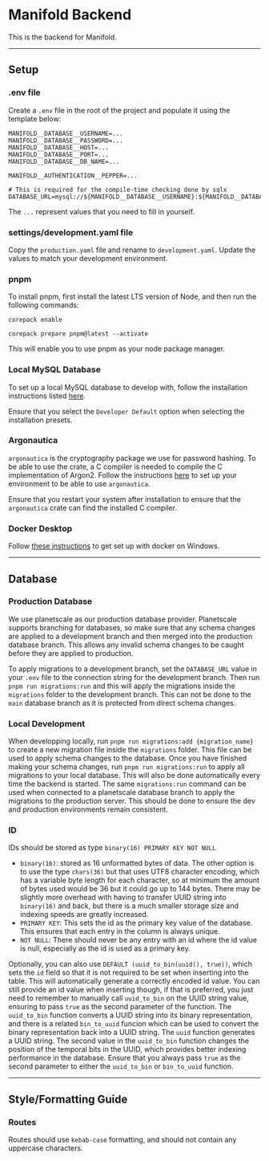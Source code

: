 # Manifold Backend

This is the backend for Manifold.

---

## Setup

### .env file

Create a `.env` file in the root of the project and populate it using the template below:

```
MANIFOLD__DATABASE__USERNAME=...
MANIFOLD__DATABASE__PASSWORD=...
MANIFOLD__DATABASE__HOST=...
MANIFOLD__DATABASE__PORT=...
MANIFOLD__DATABASE__DB_NAME=...

MANIFOLD__AUTHENTICATION__PEPPER=...

# This is required for the compile-time checking done by sqlx
DATABASE_URL=mysql://${MANIFOLD__DATABASE__USERNAME}:${MANIFOLD__DATABASE__PASSWORD}@${MANIFOLD__DATABASE__HOST}:${MANIFOLD__DATABASE__PORT}/${MANIFOLD__DATABASE__DB_NAME}
```

The `...` represent values that you need to fill in yourself.

### settings/development.yaml file

Copy the `production.yaml` file and rename to `development.yaml`. Update the values to match your development environment.

### pnpm

To install pnpm, first install the latest LTS version of Node, and then run the following commands:

`corepack enable`

`corepack prepare pnpm@latest --activate`

This will enable you to use pnpm as your node package manager.

### Local MySQL Database

To set up a local MySQL database to develop with, follow the installation instructions listed [here](https://dev.mysql.com/doc/mysql-installation-excerpt/8.0/en/).

Ensure that you select the `Developer Default` option when selecting the installation presets.

### Argonautica

`argonautica` is the cryptography package we use for password hashing. To be able to use the crate, a C compiler is needed
to compile the C implementation of Argon2. Follow the instructions
[here](https://docs.rs/argonautica/latest/argonautica/#installation) to set up your environment to be able to use
`argonautica`.

Ensure that you restart your system after installation to ensure that the `argonautica` crate can find the installed C
compiler.

### Docker Desktop

Follow [these instructions](https://docs.docker.com/desktop/install/windows-install/) to get set up with docker on Windows.

---

## Database

### Production Database

We use planetscale as our production database provider. Planetscale supports branching for databases, so make sure that
any schema changes are applied to a development branch and then merged into the production database branch. This allows
any invalid schema changes to be caught before they are applied to production.

To apply migrations to a development branch, set the `DATABASE_URL` value in your `.env` file to the connection string
for the development branch. Then run `pnpm run migrations:run` and this will apply the migrations inside the
`migrations` folder to the development branch. This can not be done to the `main` database branch as it is protected
from direct schema changes.

### Local Development

When developping locally, run `pnpm run migrations:add {migration_name}` to create a new migration file inside the
`migrations` folder. This file can be used to apply schema changes to the database. Once you have finished making your
schema changes, run `pnpm run migrations:run` to apply all migrations to your local database. This will also be done
automatically every time the backend is started. The same `migrations:run` command can be used when connected to a
planetscale database branch to apply the migrations to the production server. This should be done to ensure the dev and
production environments remain consistent.

### ID

IDs should be stored as type `binary(16) PRIMARY KEY NOT NULL`

- `binary(16)`: stored as 16 unformatted bytes of data. The other option is to use the type `chars(36)` but that uses
  UTF8 character encoding, which has a variable byte length for each character, so at minimum the amount of bytes used
  would be 36 but it could go up to 144 bytes. There may be slightly more overhead with having to transfer UUID string
  into `binary(16)` and back, but there is a much smaller storage size and indexing speeds are greatly increased.
- `PRIMARY KEY`: This sets the id as the primary key value of the database. This ensures that each entry in the column
  is always unique.
- `NOT NULL`: There should never be any entry with an id where the id value is null, especially as the id is used as a
  primary key.

Optionally, you can also use `DEFAULT (uuid_to_bin(uuid(), true))`, which sets the `id` field so that it is not required to be set when inserting into the table. This will automatically generate a correctly encoded id value. You can still provide an id
value when inserting though, if that is preferred, you just need to remember to manually call `uuid_to_bin` on the
UUID string value, ensuring to pass `true` as the second parameter of the function. The `uuid_to_bin` function
converts a UUID string into its binary representation, and there is a related `bin_to_uuid` funcion which can be used
to convert the binary representation back into a UUID string. The `uuid` function generates a UUID string. The second
value in the `uuid_to_bin` function changes the position of the temporal bits in the UUID, which provides better
indexing performance in the database. Ensure that you always pass `true` as the second parameter to either the
`uuid_to_bin` or `bin_to_uuid` function.

---

## Style/Formatting Guide

### Routes

Routes should use `kebab-case` formatting, and should not contain any uppercase characters.
